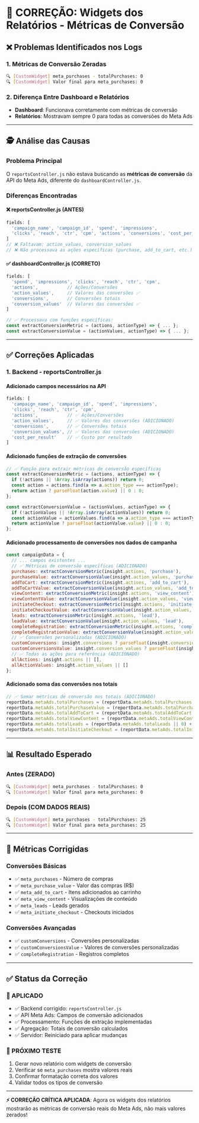 # 🔧 CORREÇÃO: Widgets dos Relatórios - Métricas de Conversão

## ❌ **Problemas Identificados nos Logs**

### **1. Métricas de Conversão Zeradas**
```bash
🔍 [CustomWidget] meta_purchases - totalPurchases: 0
🔍 [CustomWidget] Valor final para meta_purchases: 0
```

### **2. Diferença Entre Dashboard e Relatórios**
- **Dashboard**: Funcionava corretamente com métricas de conversão
- **Relatórios**: Mostravam sempre 0 para todas as conversões do Meta Ads

---

## 🕵️ **Análise das Causas**

### **Problema Principal**
O `reportsController.js` não estava buscando as **métricas de conversão** da API do Meta Ads, diferente do `dashboardController.js`.

### **Diferenças Encontradas**

#### **❌ reportsController.js (ANTES)**
```javascript
fields: [
  'campaign_name', 'campaign_id', 'spend', 'impressions', 
  'clicks', 'reach', 'ctr', 'cpm', 'actions', 'conversions', 'cost_per_result'
]
// ❌ Faltavam: action_values, conversion_values
// ❌ Não processava as ações específicas (purchase, add_to_cart, etc.)
```

#### **✅ dashboardController.js (CORRETO)**
```javascript
fields: [
  'spend', 'impressions', 'clicks', 'reach', 'ctr', 'cpm',
  'actions',           // Ações/Conversões
  'action_values',     // Valores das conversões ✅
  'conversions',       // Conversões totais
  'conversion_values'  // Valores das conversões ✅
]

// ✅ Processava com funções específicas:
const extractConversionMetric = (actions, actionType) => { ... };
const extractConversionValue = (actionValues, actionType) => { ... };
```

---

## ✅ **Correções Aplicadas**

### **1. Backend - reportsController.js**

#### **Adicionado campos necessários na API**
```javascript
fields: [
  'campaign_name', 'campaign_id', 'spend', 'impressions', 
  'clicks', 'reach', 'ctr', 'cpm',
  'actions',           // ✅ Ações/Conversões
  'action_values',     // ✅ Valores das conversões (ADICIONADO)
  'conversions',       // ✅ Conversões totais
  'conversion_values', // ✅ Valores das conversões (ADICIONADO)
  'cost_per_result'    // ✅ Custo por resultado
]
```

#### **Adicionado funções de extração de conversões**
```javascript
// ✅ Função para extrair métricas de conversão específicas
const extractConversionMetric = (actions, actionType) => {
  if (!actions || !Array.isArray(actions)) return 0;
  const action = actions.find(a => a.action_type === actionType);
  return action ? parseFloat(action.value) || 0 : 0;
};

const extractConversionValue = (actionValues, actionType) => {
  if (!actionValues || !Array.isArray(actionValues)) return 0;
  const actionValue = actionValues.find(a => a.action_type === actionType);
  return actionValue ? parseFloat(actionValue.value) || 0 : 0;
};
```

#### **Adicionado processamento de conversões nos dados de campanha**
```javascript
const campaignData = {
  // ... campos existentes ...
  // ✅ Métricas de conversão específicas (ADICIONADO)
  purchases: extractConversionMetric(insight.actions, 'purchase'),
  purchaseValue: extractConversionValue(insight.action_values, 'purchase'),
  addToCart: extractConversionMetric(insight.actions, 'add_to_cart'),
  addToCartValue: extractConversionValue(insight.action_values, 'add_to_cart'),
  viewContent: extractConversionMetric(insight.actions, 'view_content'),
  viewContentValue: extractConversionValue(insight.action_values, 'view_content'),
  initiateCheckout: extractConversionMetric(insight.actions, 'initiate_checkout'),
  initiateCheckoutValue: extractConversionValue(insight.action_values, 'initiate_checkout'),
  leads: extractConversionMetric(insight.actions, 'lead'),
  leadValue: extractConversionValue(insight.action_values, 'lead'),
  completeRegistration: extractConversionMetric(insight.actions, 'complete_registration'),
  completeRegistrationValue: extractConversionValue(insight.action_values, 'complete_registration'),
  // ✅ Conversões personalizadas (ADICIONADO)
  customConversions: insight.conversions ? parseFloat(insight.conversions) || 0 : 0,
  customConversionsValue: insight.conversion_values ? parseFloat(insight.conversion_values) || 0 : 0,
  // ✅ Todas as ações para referência (ADICIONADO)
  allActions: insight.actions || [],
  allActionValues: insight.action_values || []
};
```

#### **Adicionado soma das conversões nos totais**
```javascript
// ✅ Somar métricas de conversão nos totais (ADICIONADO)
reportData.metaAds.totalPurchases = (reportData.metaAds.totalPurchases || 0) + campaignData.purchases;
reportData.metaAds.totalPurchaseValue = (reportData.metaAds.totalPurchaseValue || 0) + campaignData.purchaseValue;
reportData.metaAds.totalAddToCart = (reportData.metaAds.totalAddToCart || 0) + campaignData.addToCart;
reportData.metaAds.totalViewContent = (reportData.metaAds.totalViewContent || 0) + campaignData.viewContent;
reportData.metaAds.totalLeads = (reportData.metaAds.totalLeads || 0) + campaignData.leads;
reportData.metaAds.totalInitiateCheckout = (reportData.metaAds.totalInitiateCheckout || 0) + campaignData.initiateCheckout;
```

---

## 📊 **Resultado Esperado**

### **Antes (ZERADO)**
```bash
🔍 [CustomWidget] meta_purchases - totalPurchases: 0
🔍 [CustomWidget] Valor final para meta_purchases: 0
```

### **Depois (COM DADOS REAIS)**
```bash
🔍 [CustomWidget] meta_purchases - totalPurchases: 25
🔍 [CustomWidget] Valor final para meta_purchases: 25
```

---

## 🎯 **Métricas Corrigidas**

### **Conversões Básicas**
- ✅ `meta_purchases` - Número de compras
- ✅ `meta_purchase_value` - Valor das compras (R$)
- ✅ `meta_add_to_cart` - Itens adicionados ao carrinho
- ✅ `meta_view_content` - Visualizações de conteúdo
- ✅ `meta_leads` - Leads gerados
- ✅ `meta_initiate_checkout` - Checkouts iniciados

### **Conversões Avançadas**
- ✅ `customConversions` - Conversões personalizadas
- ✅ `customConversionsValue` - Valores de conversões personalizadas
- ✅ `completeRegistration` - Registros completos

---

## ✅ **Status da Correção**

### **🔧 APLICADO**
- ✅ Backend corrigido: `reportsController.js`
- ✅ API Meta Ads: Campos de conversão adicionados
- ✅ Processamento: Funções de extração implementadas
- ✅ Agregação: Totais de conversão calculados
- ✅ Servidor: Reiniciado para aplicar mudanças

### **🧪 PRÓXIMO TESTE**
1. Gerar novo relatório com widgets de conversão
2. Verificar se `meta_purchases` mostra valores reais
3. Confirmar formatação correta dos valores
4. Validar todos os tipos de conversão

---

**⚡ CORREÇÃO CRÍTICA APLICADA**: Agora os widgets dos relatórios mostrarão as métricas de conversão reais do Meta Ads, não mais valores zerados! 